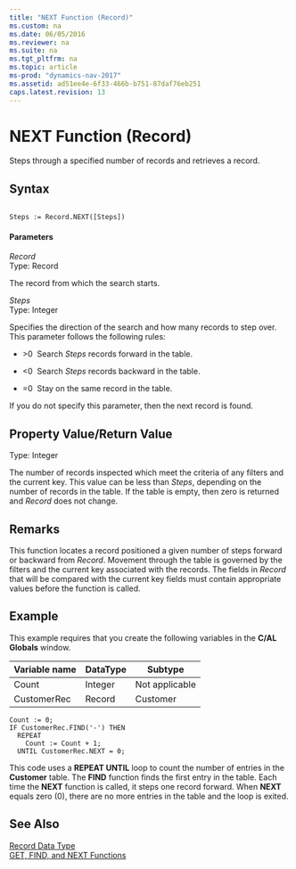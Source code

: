 ```yaml
---
title: "NEXT Function (Record)"
ms.custom: na
ms.date: 06/05/2016
ms.reviewer: na
ms.suite: na
ms.tgt_pltfrm: na
ms.topic: article
ms-prod: "dynamics-nav-2017"
ms.assetid: ad51ee4e-6f33-466b-b751-87daf76eb251
caps.latest.revision: 13
---
```

# NEXT Function (Record)
Steps through a specified number of records and retrieves a record.  
  
## Syntax  
  
```  
  
Steps := Record.NEXT([Steps])  
```  
  
#### Parameters  
 *Record*  
 Type: Record  
  
 The record from which the search starts.  
  
 *Steps*  
 Type: Integer  
  
 Specifies the direction of the search and how many records to step over. This parameter follows the following rules:  
  
-   \>0  Search *Steps* records forward in the table.  
  
-   \<0  Search *Steps* records backward in the table.  
  
-   \=0  Stay on the same record in the table.  
  
 If you do not specify this parameter, then the next record is found.  
  
## Property Value/Return Value  
 Type: Integer  
  
 The number of records inspected which meet the criteria of any filters and the current key. This value can be less than *Steps*, depending on the number of records in the table. If the table is empty, then zero is returned and *Record* does not change.  
  
## Remarks  
 This function locates a record positioned a given number of steps forward or backward from *Record*. Movement through the table is governed by the filters and the current key associated with the records. The fields in *Record* that will be compared with the current key fields must contain appropriate values before the function is called.  
  
## Example  
 This example requires that you create the following variables in the **C/AL Globals** window.  
  
|Variable name|DataType|Subtype|  
|-------------------|--------------|-------------|  
|Count|Integer|Not applicable|  
|CustomerRec|Record|Customer|  
  
```  
Count := 0;  
IF CustomerRec.FIND('-') THEN  
  REPEAT  
    Count := Count + 1;  
  UNTIL CustomerRec.NEXT = 0;  
```  
  
 This code uses a **REPEAT UNTIL** loop to count the number of entries in the **Customer** table. The **FIND** function finds the first entry in the table. Each time the **NEXT** function is called, it steps one record forward. When **NEXT** equals zero \(0\), there are no more entries in the table and the loop is exited.  
  
## See Also  
 [Record Data Type](Record-Data-Type.md)   
 [GET, FIND, and NEXT Functions](GET--FIND--and-NEXT-Functions.md)